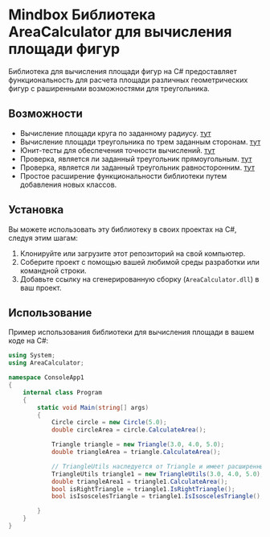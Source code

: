 # Mindbox Библиотека AreaCalculator для вычисления площади фигур

 
Библиотека для вычисления площади фигур на C# предоставляет функциональность для расчета площади различных геометрических фигур с раширенными возможностями для треугольника. 

## Возможности

- Вычисление площади круга по заданному радиусу. [тут](./AreaCalculator/Implementations/Circle/Circle.cs)
- Вычисление площади треугольника по трем заданным сторонам. [тут](./AreaCalculator/Implementations/Triangle/Triangle.cs)
- Юнит-тесты для обеспечения точности вычислений. [тут](./AreaCalculatorUnitTests/Tests)
- Проверка, является ли заданный треугольник прямоугольным. [тут](./AreaCalculator/Implementations/Triangle/TriangleUtils.cs)
- Проверка, является ли заданный треугольник равносторонним. [тут](./AreaCalculator/Implementations/Triangle/TriangleUtils.cs)
- Простое расширение функциональности библиотеки путем добавления новых классов.

## Установка

Вы можете использовать эту библиотеку в своих проектах на C#, следуя этим шагам:

1. Клонируйте или загрузите этот репозиторий на свой компьютер.
2. Соберите проект с помощью вашей любимой среды разработки или командной строки.
3. Добавьте ссылку на сгенерированную сборку (`AreaCalculator.dll`) в ваш проект.

## Использование

Пример использования библиотеки для вычисления площади в вашем коде на C#:

```csharp
using System;
using AreaCalculator;

namespace ConsoleApp1
{
    internal class Program
    {
        static void Main(string[] args)
        {
            Circle circle = new Circle(5.0);
            double circleArea = circle.CalculateArea();

            Triangle triangle = new Triangle(3.0, 4.0, 5.0);
            double triangleArea = triangle.CalculateArea();

            // TriangleUtils наследуется от Triangle и имеет расширенный фунционал
            TriangleUtils triangle1 = new TriangleUtils(3.0, 4.0, 5.0);
            double triangleArea1 = triangle1.CalculateArea();
            bool isRightTriangle = triangle1.IsRightTriangle();
            bool isIsoscelesTriangle = triangle1.IsIsoscelesTriangle();

        }
    }
}
